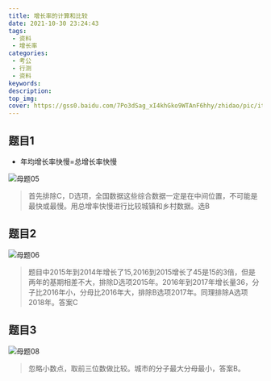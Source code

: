 ```yaml
---
title: 增长率的计算和比较
date: 2021-10-30 23:24:43
tags:
 - 资料
 - 增长率
categories:
 - 考公
 - 行测
 - 资料
keywords:
description:
top_img:
cover: https://gss0.baidu.com/7Po3dSag_xI4khGko9WTAnF6hhy/zhidao/pic/item/3ac79f3df8dcd10055e41f2c708b4710b9122f47.jpg
---
```

## 题目1
* 年均增长率快慢=总增长率快慢

![母题05](https://wx3.sinaimg.cn/mw690/005SoUZ5ly1gvxreql1pij30no0ixgo8.jpg "题目1")

> 首先排除C，D选项，全国数据这些综合数据一定是在中间位置，不可能是最快或最慢。用总增率快慢进行比较城镇和乡村数据。选B


## 题目2
![母题06](https://wx4.sinaimg.cn/mw690/005SoUZ5ly1gvxrf28juij30ms0budh3.jpg "题目2")

> 题目中2015年到2014年增长了15,2016到2015增长了45是15的3倍，但是两年的基期相差不大，排除D选项2015年。2016年到2017年增长量36，分子比2016年小，分母比2016年大，排除B选项2017年。同理排除A选项2018年。答案C

## 题目3
![母题08](https://wx2.sinaimg.cn/mw690/005SoUZ5ly1gvy88nl588j30ox0jtacu.jpg "题目3")

> 忽略小数点，取前三位数做比较。城市的分子最大分母最小，答案B。